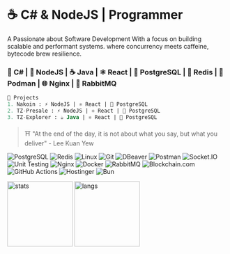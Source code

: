 <h1 align="left">☕ C# & NodeJS | Programmer</h1>
<p align="left">A Passionate about Software Development With a focus on building scalable and performant systems. where concurrency meets caffeine, bytecode brew resilience.</p>

### 🦈 C# | 🌳 NodeJS | ☕ Java | ⚛ React | 🐘 PostgreSQL | 🔴 Redis | 🦭 Podman | 🌐 Nginx | 🐇 RabbitMQ

```SQL
🚀 Projects 
1. Nakoin : ⚡ NodeJS | ⚛ React | 🐘 PostgreSQL
2. TZ-Presale : ⚡ NodeJS | ⚛ React | 🐘 PostgreSQL
3. TZ-Explorer : ☕ Java | ⚛ React | 🐘 PostgreSQL
```
>⛩️ "At the end of the day, it is not about what you say, but what you deliver" - Lee Kuan Yew

![PostgreSQL](https://img.shields.io/badge/PostgreSQL-316192?logo=postgresql&logoColor=white&style=flat-square)
![Redis](https://img.shields.io/badge/Redis-DC382D?logo=redis&logoColor=white&style=flat-square)
![Linux](https://img.shields.io/badge/Linux-%23FCC624?logo=linux&logoColor=black&style=flat-square)
![Git](https://img.shields.io/badge/Git-%23F1502F?logo=git&logoColor=white&style=flat-square)
![DBeaver](https://img.shields.io/badge/DBeaver-%234A90E2?logo=dbeaver&logoColor=white&style=flat-square)
![Postman](https://img.shields.io/badge/Postman-%23FF6C37?logo=postman&logoColor=white&style=flat-square)
![Socket.IO](https://img.shields.io/badge/Socket.IO-282a36?logo=socketdotio&logoColor=white&style=flat-square)
![Unit Testing](https://img.shields.io/badge/Unit%20Testing-%23FF5722?logo=jest&logoColor=white&style=flat-square)
![Nginx](https://img.shields.io/badge/Nginx-%23009639?logo=nginx&logoColor=white&style=flat-square)
![Docker](https://img.shields.io/badge/Docker-%232496ED?logo=docker&logoColor=white&style=flat-square)
![RabbitMQ](https://img.shields.io/badge/RabbitMQ-%23FF6600?logo=rabbitmq&logoColor=white&style=flat-square)
![Blockchain.com](https://img.shields.io/badge/Blockchain.com-121D33?logo=blockchaindotcom&logoColor=fff&style=flat-square)
![GitHub Actions](https://img.shields.io/badge/GitHub_Actions-2088FF?logo=github-actions&logoColor=white&style=flat-square)
![Hostinger](https://img.shields.io/badge/Hostinger-673DE6?logo=hostinger&logoColor=white&style=flat-square)
![Bun](https://img.shields.io/badge/Bun-282a36?logo=bun&logoColor=fbf0df&style=flat-square)

<p align="left">
  <img src="https://github-readme-stats.vercel.app/api?username=dhimasarista&show_icons=true&theme=radical" alt="stats" height="150"/>
  <img src="https://github-readme-stats.vercel.app/api/top-langs/?username=dhimasarista&layout=compact&theme=radical" alt="langs" height="150"/>
</p>



<!--
![Java](https://img.shields.io/badge/Java-%23F1413D.svg?logo=openjdk\&logoColor=white\&style=for-the-badge)
![Laravel](https://img.shields.io/badge/Laravel-EB6A4A?logo=laravel\&logoColor=white\&style=for-the-badge)
![Fiber (Go)](https://img.shields.io/badge/Fiber-%2300ADD8.svg?logo=go\&logoColor=white\&style=for-the-badge)
| Core | Corework | Proficiencies |
|-------------------------|----------------------|----------------------|
| ![C#](https://custom-icon-badges.demolab.com/badge/CSharp-%23E0559F.svg?logo=cshrp&logoColor=white&style=for-the-badge) ![Java](https://img.shields.io/badge/Java-%23F1413D.svg?logo=openjdk&logoColor=white&style=for-the-badge) | ![NodeJS](https://img.shields.io/badge/NodeJS-339933.svg?logo=node.js&logoColor=white&style=for-the-badge) | ![Laravel](https://img.shields.io/badge/Laravel-EB6A4A?logo=laravel&logoColor=white&style=for-the-badge) ![Go](https://img.shields.io/badge/Fiber-%2300ADD8.svg?logo=go&logoColor=white&style=for-the-badge)	![React Native](https://img.shields.io/badge/react_native-%2320232a.svg?style=for-the-badge&logo=react&logoColor=%2361DAFB) |

![MSSQL](https://custom-icon-badges.demolab.com/badge/MSSQL-EB5A5A.svg?logo=mssql&logoColor=white)
[![LinkedIn](https://custom-icon-badges.demolab.com/badge/LinkedIn-0A66C2?logo=linkedin-white&logoColor=fff)](https://www.linkedin.com/in/dhimasarista/)
[![Instagram Badge](https://img.shields.io/badge/-Instagram-purple?logo=instagram&logoColor=white&link=https://instagram.com/codedhims/)](https://www.instagram.com/codedhims)
[![Gmail](https://img.shields.io/badge/-Gmail-c14438?style=flat&logo=Gmail&logoColor=white)](mailto:mdhimasarista@gmail.com)
[![Website Badge](https://img.shields.io/badge/-Website-c14438?style=flat&logo=Google-Chrome&logoColor=white&link=https://dhimasarista.github.io)](https://dhimasarista.github.io)
[![Github](https://img.shields.io/github/followers/dhimasarista?label=Follow&style=social)](https://github.com/dhimasarista)

